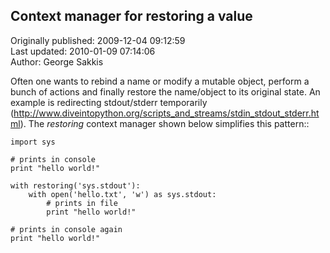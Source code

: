 ## Context manager for restoring a value  
Originally published: 2009-12-04 09:12:59  
Last updated: 2010-01-09 07:14:06  
Author: George Sakkis  
  
Often one wants to rebind a name or modify a mutable object, perform a bunch of actions and finally restore the name/object to its original state. An example is redirecting stdout/stderr temporarily (http://www.diveintopython.org/scripts_and_streams/stdin_stdout_stderr.html). The *restoring* context manager shown below simplifies this pattern::

    import sys

    # prints in console
    print "hello world!"

    with restoring('sys.stdout'):
        with open('hello.txt', 'w') as sys.stdout:
            # prints in file
            print "hello world!"

    # prints in console again
    print "hello world!"
